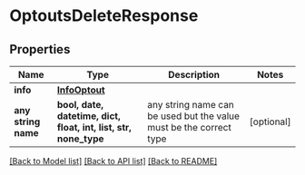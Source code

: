 # OptoutsDeleteResponse


## Properties
Name | Type | Description | Notes
------------ | ------------- | ------------- | -------------
**info** | [**InfoOptout**](InfoOptout.md) |  | 
**any string name** | **bool, date, datetime, dict, float, int, list, str, none_type** | any string name can be used but the value must be the correct type | [optional]

[[Back to Model list]](../../README.md#models) [[Back to API list]](../../README.md#available-methods) [[Back to README]](../../README.md)


